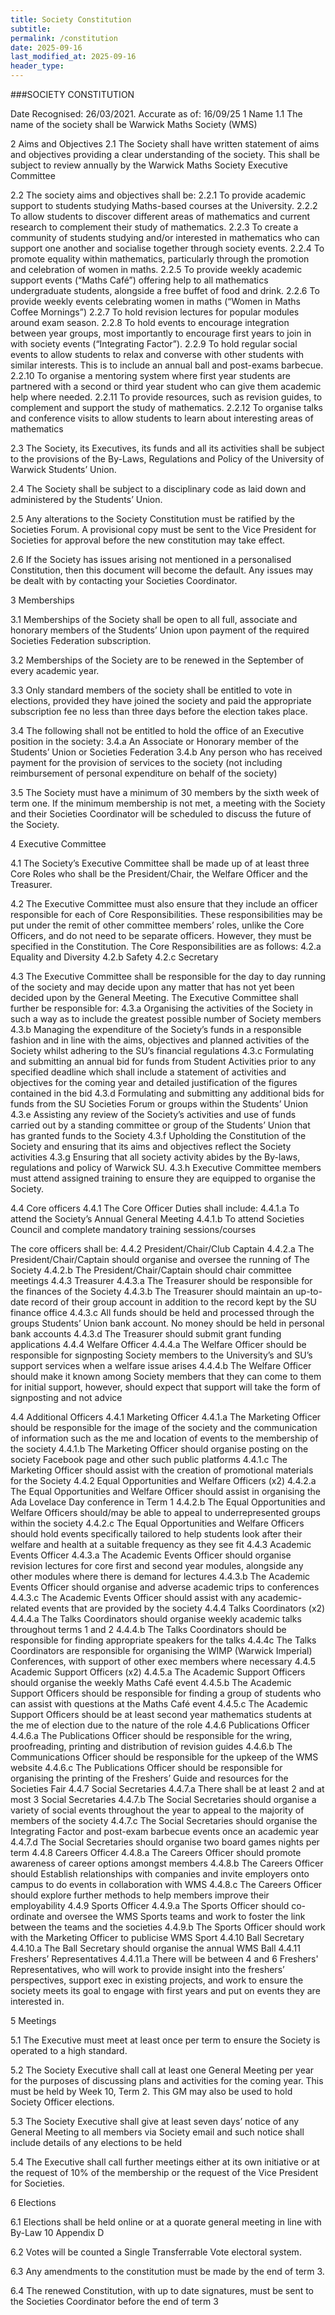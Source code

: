 ```yaml
---
title: Society Constitution
subtitle: 
permalink: /constitution
date: 2025-09-16
last_modified_at: 2025-09-16
header_type:
---
```


###SOCIETY CONSTITUTION

Date Recognised: 26/03/2021.
Accurate as of: 16/09/25
1  Name
1.1 The name of the society shall be Warwick Maths Society (WMS)

2  Aims and Objectives
2.1  The Society shall have written statement of aims and objectives providing a clear understanding of the society. This shall be subject to review annually by the Warwick Maths Society Executive Committee

2.2  The society aims and objectives shall be:
2.2.1 To provide academic support to students studying Maths-based courses at the University.
2.2.2 To allow students to discover different areas of mathematics and current research to complement their study of mathematics.
2.2.3 To create a community of students studying and/or interested in mathematics who can support one another and socialise together through society events.
2.2.4 To promote equality within mathematics, particularly through the promotion and celebration of women in maths.
2.2.5 To provide weekly academic support events (“Maths Café”) offering help to all mathematics undergraduate students, alongside a free buffet of food and drink.
2.2.6 To provide weekly events celebrating women in maths (“Women in Maths Coffee Mornings”)
2.2.7 To hold revision lectures for popular modules around exam season.
2.2.8 To hold events to encourage integration between year groups, most importantly to encourage first years to join in with society events (“Integrating Factor”).
2.2.9 To hold regular social events to allow students to relax and converse with other students with similar interests. This is to include an annual ball and post-exams barbecue.
2.2.10 To organise a mentoring system where first year students are partnered with a second or third year student who can give them academic help where needed.
2.2.11 To provide resources, such as revision guides, to complement and support the study of mathematics.
2.2.12 To organise talks and conference visits to allow students to learn about interesting areas of mathematics	

2.3  The Society, its Executives, its funds and all its activities shall be subject to the provisions of the By-Laws, Regulations and Policy of the University of Warwick Students’ Union.

2.4  The Society shall be subject to a disciplinary code as laid down and administered by the Students’ Union.

2.5  Any alterations to the Society Constitution must be ratified by the Societies Forum. A provisional copy must be sent to the Vice President for Societies for approval before the new constitution may take effect.

2.6  If the Society has issues arising not mentioned in a personalised Constitution, then this document will become the default. Any issues may be dealt with by contacting your Societies Coordinator. 


3  Memberships

3.1  Memberships of the Society shall be open to all full, associate and honorary members of the Students’ Union upon payment of the required Societies Federation subscription.

3.2  Memberships of the Society are to be renewed in the September of every academic year.

3.3  Only standard members of the society shall be entitled to vote in elections, provided they have joined the society and paid the appropriate subscription fee no less than three days before the election takes place.

3.4  The following shall not be entitled to hold the office of an Executive position in the society:
3.4.a An Associate or Honorary member of the Students’ Union or Societies Federation
3.4.b Any person who has received payment for the provision of services to the society (not including reimbursement of personal expenditure on behalf of the society)

3.5  The Society must have a minimum of 30 members by the sixth week of term one. If the minimum membership is not met, a meeting with the Society and their Societies Coordinator will be scheduled to discuss the future of the Society.


4  Executive Committee

4.1  The Society’s Executive Committee shall be made up of at least three Core Roles who shall be the President/Chair, the Welfare Officer and the Treasurer. 

4.2  The Executive Committee must also ensure that they include an officer responsible for each of Core Responsibilities. These responsibilities may be put under the remit of other committee members’ roles, unlike the Core Officers, and do not need to be separate officers. However, they must be specified in the Constitution. The Core Responsibilities are as follows:
4.2.a  Equality and Diversity
4.2.b  Safety
4.2.c  Secretary

4.3  The Executive Committee shall be responsible for the day to day running of the society and may decide upon any matter that has not yet been decided upon by the General Meeting. The Executive Committee shall further be responsible for:
4.3.a  Organising the activities of the Society in such a way as to include the greatest possible number of Society members
4.3.b  Managing the expenditure of the Society’s funds in a responsible fashion and in line with the aims, objectives and planned activities of the Society whilst adhering to the SU’s financial regulations
4.3.c  Formulating and submitting an annual bid for funds from Student Activities prior to any specified deadline which shall include a statement of activities and objectives for the coming year and detailed justification of the figures contained in the bid
4.3.d  Formulating and submitting any additional bids for funds from the SU Societies Forum or groups within the Students’ Union
4.3.e  Assisting any review of the Society’s activities and use of funds carried out by a standing committee or group of the Students’ Union that has granted funds to the Society
4.3.f  Upholding the Constitution of the Society and ensuring that its aims and objectives reflect the Society activities
4.3.g  Ensuring that all society activity abides by the By-laws, regulations and policy of Warwick SU.
4.3.h Executive Committee members must attend assigned training to ensure they are equipped to organise the Society.

4.4  Core officers
4.4.1 The Core Officer Duties shall include:
4.4.1.a To attend the Society’s Annual General Meeting
4.4.1.b To attend Societies Council and complete mandatory training sessions/courses

The core officers shall be:
4.4.2  President/Chair/Club Captain
4.4.2.a The President/Chair/Captain should organise and oversee the running of The Society
4.4.2.b The President/Chair/Captain should chair committee meetings
4.4.3  Treasurer
4.4.3.a The Treasurer should be responsible for the finances of the Society
4.4.3.b The Treasurer should maintain an up-to-date record of their group account in addition to the record kept by the SU finance office
4.4.3.c All funds should be held and processed through the groups Students’ Union bank account. No money should be held in personal bank accounts
4.4.3.d The Treasurer should submit grant funding applications 
4.4.4  Welfare Officer
4.4.4.a The Welfare Officer should be responsible for signposting Society members to the University’s and SU’s support services when a welfare issue arises
4.4.4.b The Welfare Officer should make it known among Society members that they can come to them for initial support, however, should expect that support will take the form of signposting and not advice

4.4 Additional Officers
4.4.1 Marketing Officer
4.4.1.a The Marketing Officer should be responsible for the image of the society and the communication of information such as the me and location of events to the membership of the society
4.4.1.b The Marketing Officer should organise posting on the society Facebook page and other such public platforms
4.4.1.c The Marketing Officer should assist with the creation of promotional materials for the Society
4.4.2 Equal Opportunities and Welfare Officers (x2)
4.4.2.a The Equal Opportunities and Welfare Officer should assist in organising the Ada Lovelace Day conference in Term 
1 4.4.2.b The Equal Opportunities and Welfare Officers should/may be able to appeal to underrepresented groups within the society
4.4.2.c The Equal Opportunities and Welfare Officers should hold events specifically tailored to help students look after their welfare and health at a suitable frequency as they see fit
4.4.3 Academic Events Officer
4.4.3.a The Academic Events Officer should organise revision lectures for core first and second year modules, alongside any other modules where there is demand for lectures
4.4.3.b The Academic Events Officer should organise and adverse academic trips to conferences
4.4.3.c The Academic Events Officer should assist with any academic-related events that are provided by the society
4.4.4 Talks Coordinators (x2)
4.4.4.a The Talks Coordinators should organise weekly academic talks throughout terms 1 and 2
4.4.4.b The Talks Coordinators should be responsible for finding appropriate speakers for the talks
4.4.4c The Talks Coordinators are responsible for organising the WIMP (Warwick Imperial) Conferences, with support of other exec members where necessary
4.4.5 Academic Support Officers (x2)
4.4.5.a The Academic Support Officers should organise the weekly Maths Café event
4.4.5.b The Academic Support Officers should be responsible for finding a group of students who can assist with questions at the Maths Café event
4.4.5.c The Academic Support Officers should be at least second year mathematics students at the me of election due to the nature of the role
4.4.6 Publications Officer
4.4.6.a The Publications Officer should be responsible for the wring, proofreading, printing and distribution of revision guides 4.4.6.b The Communications Officer should be responsible for the upkeep of the WMS website
4.4.6.c The Publications Officer should be responsible for organising the printing of the Freshers’ Guide and resources for the Societies Fair
4.4.7 Social Secretaries
4.4.7.a There shall be at least 2 and at most 3 Social Secretaries
4.4.7.b The Social Secretaries should organise a variety of social events throughout the year to appeal to the majority of members of the society
4.4.7.c The Social Secretaries should organise the Integrating Factor and post-exam barbecue events once an academic year
4.4.7.d The Social Secretaries should organise two board games nights per term
4.4.8 Careers Officer
4.4.8.a The Careers Officer should promote awareness of career options amongst members
4.4.8.b The Careers Officer should Establish relationships with companies and invite employers onto campus to do events in collaboration with WMS
4.4.8.c The Careers Officer should explore further methods to help members improve their employability
4.4.9 Sports Officer
4.4.9.a The Sports Officer should co-ordinate and oversee the WMS Sports teams and work to foster the link between the teams and the societies
4.4.9.b The Sports Officer should work with the Marketing Officer to publicise WMS Sport
4.4.10 Ball Secretary 
4.4.10.a The Ball Secretary should organise the annual WMS Ball
4.4.11 Freshers’ Representatives
4.4.11.a There will be between 4 and 6 Freshers' Representatives, who will work to provide insight into the freshers’ perspectives, support exec in existing projects, and work to ensure the society meets its goal to engage with first years and put on events they are interested in. 

5  Meetings

5.1  The Executive must meet at least once per term to ensure the Society is operated to a high standard.

5.2  The Society Executive shall call at least one General Meeting per year for the purposes of discussing plans and activities for the coming year.  This must be held by Week 10, Term 2.  This GM may also be used to hold Society Officer elections. 

5.3  The Society Executive shall give at least seven days’ notice of any General Meeting to all members via Society email and such notice shall include details of any elections to be held

5.4  The Executive shall call further meetings either at its own initiative or at the request of 10% of the membership or the request of the Vice President for Societies. 


6  Elections

6.1  Elections shall be held online or at a quorate general meeting in line with By-Law 10 Appendix D

6.2  Votes will be counted a Single Transferrable Vote electoral system.

6.3  Any amendments to the constitution must be made by the end of term 3.

6.4  The renewed Constitution, with up to date signatures, must be sent to the Societies Coordinator before the end of term 3